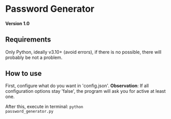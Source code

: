 # Password Generator
#### Version 1.0

## Requirements
Only Python, ideally v3.10+ (avoid errors), if there is no possible, there will probably be not a problem.

## How to use
First, configure what do you want in 'config.json'.
**Observation**: If all configuration options stay 'false', the program will ask you for active at least one.

After this, execute in terminal:
<code>python password_generator.py</code>